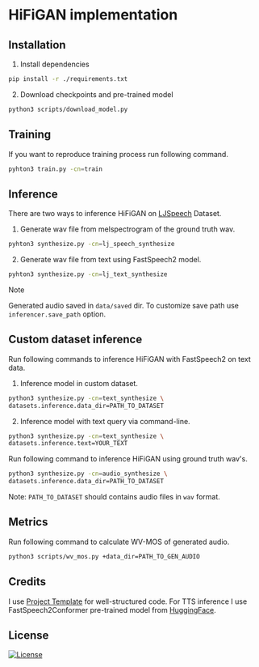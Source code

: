 # HiFiGAN implementation

## Installation

1. Install dependencies

```bash
pip install -r ./requirements.txt
```

2. Download checkpoints and pre-trained model

```bash
python3 scripts/download_model.py
```

## Training

If you want to reproduce training process run following command.

```bash
pyhton3 train.py -cn=train
```

## Inference

There are two ways to inference HiFiGAN on [LJSpeech](https://keithito.com/LJ-Speech-Dataset/) Dataset.

1. Generate wav file from melspectrogram of the ground truth wav.

```bash
pyhton3 synthesize.py -cn=lj_speech_synthesize
```

2. Generate wav file from text using FastSpeech2 model.

```bash
pyhton3 synthesize.py -cn=lj_text_synthesize
```

> [!NOTE]
> Generated audio saved in `data/saved` dir. To customize save path use `inferencer.save_path` option.

## Custom dataset inference

Run following commands to inference HiFiGAN with FastSpeech2 on text data.

1. Inference model in custom dataset.

```bash
python3 synthesize.py -cn=text_synthesize \
datasets.inference.data_dir=PATH_TO_DATASET
```

2. Inference model with text query via command-line.

```bash
python3 synthesize.py -cn=text_synthesize \
datasets.inference.text=YOUR_TEXT
```

Run following command to inference HiFiGAN using ground truth wav's.

```bash
python3 synthesize.py -cn=audio_synthesize \
datasets.inference.data_dir=PATH_TO_DATASET
```

Note: `PATH_TO_DATASET` should contains audio files in `wav` format.

## Metrics

Run following command to calculate WV-MOS of generated audio.

```bash
python3 scripts/wv_mos.py +data_dir=PATH_TO_GEN_AUDIO
```

## Credits

I use [Project Template](https://github.com/Blinorot/pytorch_project_template) for well-structured code.
For TTS inference I use FastSpeech2Conformer pre-trained model from [HuggingFace](https://huggingface.co/docs/transformers/model_doc/fastspeech2_conformer#-transformers-usage).

## License

[![License](https://img.shields.io/badge/license-MIT-blue.svg)](/LICENSE)

